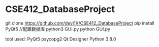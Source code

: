 # CSE412_DatabaseProject




git clone https://github.com/devi1X/CSE412_DatabaseProject
pip install PyQt5
//配置数据库
python3 GUI.py
python GUI.py

tool used:
PyQt5
psycopg2
Qt Designer
Python 3.8.0
